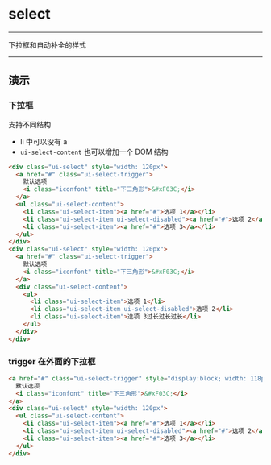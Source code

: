 # select

---

下拉框和自动补全的样式

---

## 演示

<link type="text/css" rel="stylesheet" media="screen" href="dist/select.css">

### 下拉框

支持不同结构

- li 中可以没有 a
- `ui-select-content` 也可以增加一个 DOM 结构

````html
<div class="ui-select" style="width: 120px">
  <a href="#" class="ui-select-trigger">
    默认选项
    <i class="iconfont" title="下三角形">&#xF03C;</i>
  </a>
  <ul class="ui-select-content">
    <li class="ui-select-item"><a href="#">选项 1</a></li>
    <li class="ui-select-item ui-select-disabled"><a href="#">选项 2</a></li>
    <li class="ui-select-item"><a href="#">选项 3</a></li>
  </ul>
</div>
<div class="ui-select" style="width: 120px">
  <a href="#" class="ui-select-trigger">
    默认选项
    <i class="iconfont" title="下三角形">&#xF03C;</i>
  </a>
  <div class="ui-select-content">
    <ul>
      <li class="ui-select-item">选项 1</li>
      <li class="ui-select-item ui-select-disabled">选项 2</li>
      <li class="ui-select-item">选项 3过长过长过长</li>
    </ul>
  </div>
</div>
````

### trigger 在外面的下拉框

````html
<a href="#" class="ui-select-trigger" style="display:block; width: 118px">
  默认选项
  <i class="iconfont" title="下三角形">&#xF03C;</i>
</a>
<div class="ui-select" style="width: 120px">
  <ul class="ui-select-content">
    <li class="ui-select-item"><a href="#">选项 1</a></li>
    <li class="ui-select-item ui-select-disabled"><a href="#">选项 2</a></li>
    <li class="ui-select-item"><a href="#">选项 3</a></li>
  </ul>
</div>
````
